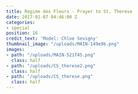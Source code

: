 ```yaml
---
title: Regime des Fleurs - Prayer to St. Therese
date: 2017-01-07 04:46:00 Z
categories:
- special
position: 16
credit_text: 'Model: Chloe Sevigny'
thumbnail_image: "/uploads/MAIN-149e9b.png"
images:
- path: "/uploads/MAIN-521f45.png"
  class: half
- path: "/uploads/CS_therese2.png"
  class: half
- path: "/uploads/CS_therese.png"
  class: half
---
```


